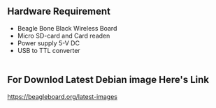 ## Hardware Requirement
 * Beagle Bone Black Wireless Board <br>
 * Micro SD-card and Card readen <br>
 * Power supply 5-V DC <br>
 * USB to TTL converter <br><br>
## For Downlod Latest Debian image Here's Link
https://beagleboard.org/latest-images
